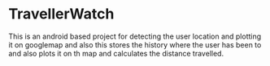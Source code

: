 # TravellerWatch
This is an android based project for detecting the user location and plotting it on googlemap and also this stores the history where the user has been to and also plots it on th map and calculates the distance travelled.
